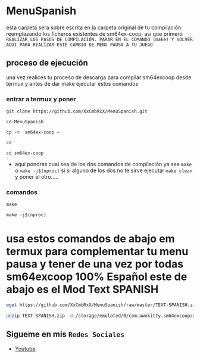# MenuSpanish
esta carpeta sera sobre escrita en la carpeta original de tu compilación reemplazando los ficheros 
existentes de sm64ex-coop, asi que primero ` REALIZAR LOS PASOS DE COMPILACIÓN. PARAR EN EL COMANDO (make) Y VOLVER AQUI PARA REALIZAR ESTE CAMBIO DE MENU PAUSA A TU JUEGO `

## proceso de ejecución
una vez realices tu proceso de descarga para compilar sm64excoop desde termux y antes de dar make ejecutar estos comandos
### entrar a termux y poner
```
git clone https://github.com/XxCmbRxX/MenuSpanish.git
```
```
cd MenuSpanish
```
```
cp -r  sm64ex-coop ~
```
```
cd
```
```
cd sm64ex-coop
```
* aqui pondras cual sea de los dos comandos de compilación ya sea ` make ` o ` make -j$(nproc) ` si si alguno de los dos no te sirve ejecutar ` make clean ` y poner el otro.....

### comandos 

```
make
```

```
make -j$(nproc)
```
# usa estos comandos de abajo em termux para complementar tu menu pausa y tener de una vez por todas sm64excoop 100% Español este de abajo es el Mod Text SPANISH 

```bash
wget https://github.com/XxCmbRxX/MenuSpanish/raw/master/TEXT-SPANISH.zip
```
```bash
unzip TEXT-SPANISH.zip -d /storage/emulated/0/com.owokitty.sm64excoop/mods/
```
## Sigueme en mis `Redes Sociales`



* [Youtube](https://youtube.com/@XxCmbRxX)

